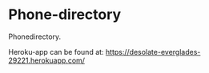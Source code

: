 # Phone-directory
Phonedirectory.

Heroku-app can be found at: https://desolate-everglades-29221.herokuapp.com/
